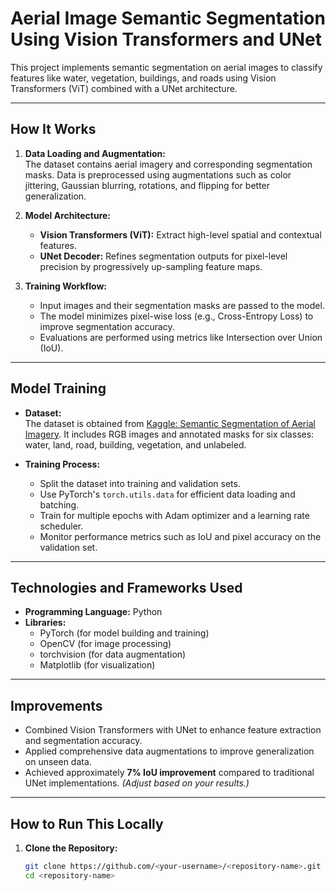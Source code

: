 # Aerial Image Semantic Segmentation Using Vision Transformers and UNet  

This project implements semantic segmentation on aerial images to classify features like water, vegetation, buildings, and roads using Vision Transformers (ViT) combined with a UNet architecture.  

---

## How It Works  
1. **Data Loading and Augmentation:**  
   The dataset contains aerial imagery and corresponding segmentation masks. Data is preprocessed using augmentations such as color jittering, Gaussian blurring, rotations, and flipping for better generalization.  

2. **Model Architecture:**  
   - **Vision Transformers (ViT):** Extract high-level spatial and contextual features.  
   - **UNet Decoder:** Refines segmentation outputs for pixel-level precision by progressively up-sampling feature maps.  

3. **Training Workflow:**  
   - Input images and their segmentation masks are passed to the model.  
   - The model minimizes pixel-wise loss (e.g., Cross-Entropy Loss) to improve segmentation accuracy.  
   - Evaluations are performed using metrics like Intersection over Union (IoU).  

---

## Model Training  
- **Dataset:**  
   The dataset is obtained from [Kaggle: Semantic Segmentation of Aerial Imagery](https://www.kaggle.com/datasets/humansintheloop/semantic-segmentation-of-aerial-imagery). It includes RGB images and annotated masks for six classes: water, land, road, building, vegetation, and unlabeled.  

- **Training Process:**  
   - Split the dataset into training and validation sets.  
   - Use PyTorch's `torch.utils.data` for efficient data loading and batching.  
   - Train for multiple epochs with Adam optimizer and a learning rate scheduler.  
   - Monitor performance metrics such as IoU and pixel accuracy on the validation set.  

---

## Technologies and Frameworks Used  
- **Programming Language:** Python  
- **Libraries:**  
   - PyTorch (for model building and training)  
   - OpenCV (for image processing)  
   - torchvision (for data augmentation)  
   - Matplotlib (for visualization)  

---

## Improvements  
- Combined Vision Transformers with UNet to enhance feature extraction and segmentation accuracy.  
- Applied comprehensive data augmentations to improve generalization on unseen data.  
- Achieved approximately **7% IoU improvement** compared to traditional UNet implementations. *(Adjust based on your results.)*  

---

## How to Run This Locally  

1. **Clone the Repository:**  
   ```bash  
   git clone https://github.com/<your-username>/<repository-name>.git  
   cd <repository-name>  
